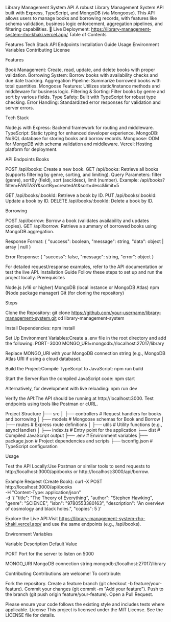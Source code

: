 Library Management System API
A robust Library Management System API built with Express, TypeScript, and MongoDB (via Mongoose). This API allows users to manage books and borrowing records, with features like schema validation, business logic enforcement, aggregation pipelines, and filtering capabilities.
🚀 Live Deployment: https://library-management-system-rho-khaki.vercel.app/
Table of Contents

Features
Tech Stack
API Endpoints
Installation Guide
Usage
Environment Variables
Contributing
License

Features

Book Management: Create, read, update, and delete books with proper validation.
Borrowing System: Borrow books with availability checks and due date tracking.
Aggregation Pipeline: Summarize borrowed books with total quantities.
Mongoose Features: Utilizes static/instance methods and middleware for business logic.
Filtering & Sorting: Filter books by genre and sort by various fields.
Type Safety: Built with TypeScript for robust type checking.
Error Handling: Standardized error responses for validation and server errors.

Tech Stack

Node.js with Express: Backend framework for routing and middleware.
TypeScript: Static typing for enhanced developer experience.
MongoDB: NoSQL database for storing books and borrow records.
Mongoose: ODM for MongoDB with schema validation and middleware.
Vercel: Hosting platform for deployment.

API Endpoints
Books

POST /api/books: Create a new book.
GET /api/books: Retrieve all books (supports filtering by genre, sorting, and limiting).
Query Parameters: filter (genre), sortBy (field), sort (asc/desc), limit (number).
Example: /api/books?filter=FANTASY&sortBy=createdAt&sort=desc&limit=5


GET /api/books/:bookId: Retrieve a book by ID.
PUT /api/books/:bookId: Update a book by ID.
DELETE /api/books/:bookId: Delete a book by ID.

Borrowing

POST /api/borrow: Borrow a book (validates availability and updates copies).
GET /api/borrow: Retrieve a summary of borrowed books using MongoDB aggregation.

Response Format:
{
  "success": boolean,
  "message": string,
  "data": object | array | null
}

Error Response:
{
  "success": false,
  "message": string,
  "error": object
}

For detailed request/response examples, refer to the API documentation or test the live API.
Installation Guide
Follow these steps to set up and run the project locally.
Prerequisites

Node.js (v16 or higher)
MongoDB (local instance or MongoDB Atlas)
npm (Node package manager)
Git (for cloning the repository)

Steps

Clone the Repository:
git clone https://github.com/your-username/library-management-system.git
cd library-management-system


Install Dependencies:
npm install


Set Up Environment Variables:Create a .env file in the root directory and add the following:
PORT=3000
MONGO_URI=mongodb://localhost:27017/library


Replace MONGO_URI with your MongoDB connection string (e.g., MongoDB Atlas URI if using a cloud database).


Build the Project:Compile TypeScript to JavaScript:
npm run build


Start the Server:Run the compiled JavaScript code:
npm start

Alternatively, for development with live reloading:
npm run dev


Verify the API:The API should be running at http://localhost:3000. Test endpoints using tools like Postman or cURL.


Project Structure
├── src
│   ├── controllers    # Request handlers for books and borrowing
│   ├── models        # Mongoose schemas for Book and Borrow
│   ├── routes        # Express route definitions
│   ├── utils         # Utility functions (e.g., asyncHandler)
│   ├── index.ts      # Entry point for the application
├── dist              # Compiled JavaScript output
├── .env              # Environment variables
├── package.json      # Project dependencies and scripts
├── tsconfig.json     # TypeScript configuration

Usage

Test the API Locally:Use Postman or similar tools to send requests to http://localhost:3000/api/books or http://localhost:3000/api/borrow.

Example Request (Create Book):
curl -X POST http://localhost:3000/api/books \
-H "Content-Type: application/json" \
-d '{
  "title": "The Theory of Everything",
  "author": "Stephen Hawking",
  "genre": "SCIENCE",
  "isbn": "9780553380163",
  "description": "An overview of cosmology and black holes.",
  "copies": 5
}'


Explore the Live API:Visit https://library-management-system-rho-khaki.vercel.app/ and use the same endpoints (e.g., /api/books).


Environment Variables



Variable
Description
Default Value



PORT
Port for the server to listen on
5000


MONGO_URI
MongoDB connection string
mongodb://localhost:27017/library


Contributing
Contributions are welcome! To contribute:

Fork the repository.
Create a feature branch (git checkout -b feature/your-feature).
Commit your changes (git commit -m "Add your feature").
Push to the branch (git push origin feature/your-feature).
Open a Pull Request.

Please ensure your code follows the existing style and includes tests where applicable.
License
This project is licensed under the MIT License. See the LICENSE file for details.
